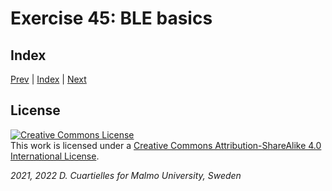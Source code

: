 
# Exercise 45: BLE basics

## Index

[Prev](../44-AI_training_on_board/44-AI_training_on_board.md) |  [Index](../course_index.md) |  [Next](../46-BLE_wireless_LED/46-BLE_wireless_LED.md)

## License

<a rel="license" href="http://creativecommons.org/licenses/by-sa/4.0/"><img alt="Creative Commons License" style="border-width:0" src="https://i.creativecommons.org/l/by-sa/4.0/80x15.png" /></a><br />This work is licensed under a <a rel="license" href="http://creativecommons.org/licenses/by-sa/4.0/">Creative Commons Attribution-ShareAlike 4.0 International License</a>.

*2021, 2022 D. Cuartielles for Malmo University, Sweden*

